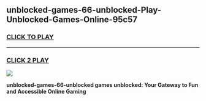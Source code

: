 
## unblocked-games-66-unblocked-Play-Unblocked-Games-Online-95c57
<h3>
<a href="https://premium76.site?title=unblocked-games-66-unblocked&ref=24A">CLICK TO PLAY</a></h3>
<hr>

<h3>
<a href="https://premium76.site?title=unblocked-games-66-unblocked&ref=24A">CLICK 2 PLAY</a>
  
</h3>

<a href="https://premium76.site?title=unblocked-games-66-unblocked&ref=24A"><img src="https://clearcache.store/games.png"></a>


**unblocked-games-66-unblocked games unblocked: Your Gateway to Fun and Accessible Online Gaming**

